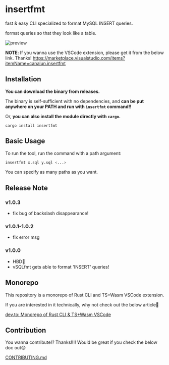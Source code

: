 # insertfmt

fast & easy CLI specialized to format MySQL INSERT queries.

format queries so that they look like a table.

![preview](https://raw.githubusercontent.com/canalun/insertfmt/main/images/preview.gif)

**NOTE**: If you wanna use the VSCode extension, please get it from the below link. Thanks!
https://marketplace.visualstudio.com/items?itemName=canalun.insertfmt

## Installation

**You can download the binary from releases.**

The binary is self-sufficient with no dependencies, and **can be put anywhere on
your PATH and run with `insertfmt` command!!**


Or, **you can also install the module directly with `cargo`.**

```
cargo install insertfmt
```

## Basic Usage

To run the tool, run the command with a path argument:

```bash
insertfmt x.sql y.sql <...>
```

You can specify as many paths as you want.

## Release Note

### v1.0.3

- fix bug of backslash disappearance!

### v1.0.1-1.0.2

- fix error msg

### v1.0.0

- HBD🎂
- vSQLfmt gets able to format 'INSERT' queries!

## Monorepo
This repository is a monorepo of Rust CLI and TS+Wasm VSCode extension.

If you are interested in it technically, why not check out the below article🌟

[dev.to: Monorepo of Rust CLI & TS+Wasm VSCode](https://dev.to/canalun/monorepo-of-rust-cli-tswasm-vscode-4bme)

## Contribution
You wanna contribute!? Thanks!!!! Would be great if you check the below doc out😊

[CONTRIBUTING.md](./CONTRIBUTING.md)
